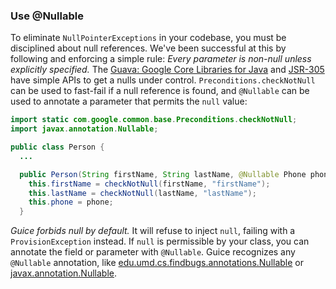 ### Use @Nullable
To eliminate `NullPointerExceptions` in your codebase, you must be disciplined about null references. We've been successful at this by following and enforcing a simple rule:
  _Every parameter is non-null unless explicitly specified._
The [Guava: Google Core Libraries for Java](http://code.google.com/p/guava-libraries/) and [JSR-305](http://code.google.com/p/jsr-305/) have simple APIs to get a nulls under control. `Preconditions.checkNotNull` can be used to fast-fail if a null reference is found, and `@Nullable` can be used to annotate a parameter that permits the `null` value:
```java
import static com.google.common.base.Preconditions.checkNotNull;
import javax.annotation.Nullable;

public class Person {
  ...

  public Person(String firstName, String lastName, @Nullable Phone phone) {
    this.firstName = checkNotNull(firstName, "firstName");
    this.lastName = checkNotNull(lastName, "lastName");
    this.phone = phone;
  }
```
*Guice forbids null by default.* It will refuse to inject `null`, failing with a `ProvisionException` instead. If `null` is permissible by your class, you can annotate the field or parameter with `@Nullable`. Guice recognizes any `@Nullable` annotation, like [edu.umd.cs.findbugs.annotations.Nullable](http://findbugs.sourceforge.net/api/edu/umd/cs/findbugs/annotations/Nullable.html) or [javax.annotation.Nullable](http://code.google.com/p/jsr-305/source/browse/trunk/ri/src/main/java/javax/annotation/Nullable.java?r=24).